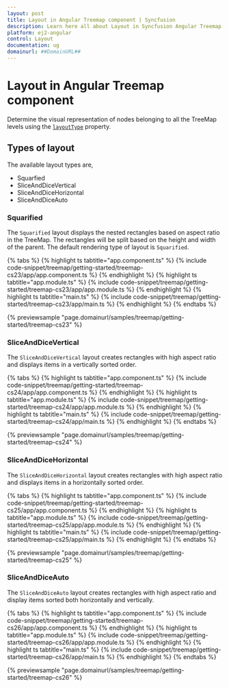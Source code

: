 ```yaml
---
layout: post
title: Layout in Angular Treemap component | Syncfusion
description: Learn here all about Layout in Syncfusion Angular Treemap component of Syncfusion Essential JS 2 and more.
platform: ej2-angular
control: Layout 
documentation: ug
domainurl: ##DomainURL##
---
```


# Layout in Angular Treemap component

Determine the visual representation of nodes belonging to all the TreeMap levels using the [`layoutType`](https://ej2.syncfusion.com/angular/documentation/api/treemap/#layouttype) property.

## Types of layout

The available layout types are,

* Squarfied
* SliceAndDiceVertical
* SliceAndDiceHorizontal
* SliceAndDiceAuto

### Squarified

The `Squarified` layout displays the nested rectangles based on aspect ratio in the TreeMap. The rectangles will be split based on the height and width of the parent. The default rendering type of layout is `Squarified`.

{% tabs %}
{% highlight ts tabtitle="app.component.ts" %}
{% include code-snippet/treemap/getting-started/treemap-cs23/app/app.component.ts %}
{% endhighlight %}
{% highlight ts tabtitle="app.module.ts" %}
{% include code-snippet/treemap/getting-started/treemap-cs23/app/app.module.ts %}
{% endhighlight %}
{% highlight ts tabtitle="main.ts" %}
{% include code-snippet/treemap/getting-started/treemap-cs23/app/main.ts %}
{% endhighlight %}
{% endtabs %}
  
{% previewsample "page.domainurl/samples/treemap/getting-started/treemap-cs23" %}

### SliceAndDiceVertical

The `SliceAndDiceVertical` layout creates rectangles with high aspect ratio and displays items in a vertically sorted order.

{% tabs %}
{% highlight ts tabtitle="app.component.ts" %}
{% include code-snippet/treemap/getting-started/treemap-cs24/app/app.component.ts %}
{% endhighlight %}
{% highlight ts tabtitle="app.module.ts" %}
{% include code-snippet/treemap/getting-started/treemap-cs24/app/app.module.ts %}
{% endhighlight %}
{% highlight ts tabtitle="main.ts" %}
{% include code-snippet/treemap/getting-started/treemap-cs24/app/main.ts %}
{% endhighlight %}
{% endtabs %}
  
{% previewsample "page.domainurl/samples/treemap/getting-started/treemap-cs24" %}

### SliceAndDiceHorizontal

The `SliceAndDiceHorizontal` layout creates rectangles with high aspect ratio and displays items in a horizontally sorted order.

{% tabs %}
{% highlight ts tabtitle="app.component.ts" %}
{% include code-snippet/treemap/getting-started/treemap-cs25/app/app.component.ts %}
{% endhighlight %}
{% highlight ts tabtitle="app.module.ts" %}
{% include code-snippet/treemap/getting-started/treemap-cs25/app/app.module.ts %}
{% endhighlight %}
{% highlight ts tabtitle="main.ts" %}
{% include code-snippet/treemap/getting-started/treemap-cs25/app/main.ts %}
{% endhighlight %}
{% endtabs %}
  
{% previewsample "page.domainurl/samples/treemap/getting-started/treemap-cs25" %}

### SliceAndDiceAuto

The `SliceAndDiceAuto` layout creates rectangles with high aspect ratio and display items sorted both horizontally and vertically.

{% tabs %}
{% highlight ts tabtitle="app.component.ts" %}
{% include code-snippet/treemap/getting-started/treemap-cs26/app/app.component.ts %}
{% endhighlight %}
{% highlight ts tabtitle="app.module.ts" %}
{% include code-snippet/treemap/getting-started/treemap-cs26/app/app.module.ts %}
{% endhighlight %}
{% highlight ts tabtitle="main.ts" %}
{% include code-snippet/treemap/getting-started/treemap-cs26/app/main.ts %}
{% endhighlight %}
{% endtabs %}
  
{% previewsample "page.domainurl/samples/treemap/getting-started/treemap-cs26" %}